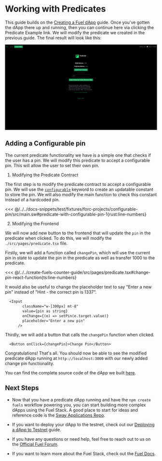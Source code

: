 
# Working with Predicates

This guide builds on the [Creating a Fuel dApp](./index.md) guide. Once you've gotten the dApp there up and running, then you can continue here via clicking the Predicate Example link. We will modify the predicate we created in the previous guide. The final result will look like this:

![End result of this guide](../../public/working-with-predicates-end-result.png)

## Adding a Configurable pin

The current predicate functionality we have is a simple one that checks if the user has a pin. We will modify this predicate to accept a configurable pin. This will allow the user to set their own pin.

1. Modifying the Predicate Contract

The first step is to modify the predicate contract to accept a configurable pin. We will use the [`configurable`](https://docs.fuel.network/guides/intro-to-predicates/configurables/#configurables) keyword to create an updatable constant to store the pin. We will also modify the main function to check this constant instead of a hardcoded pin.

<<< @/../../docs-snippets/test/fixtures/forc-projects/configurable-pin/src/main.sw#predicate-with-configurable-pin-1{rust:line-numbers}

2. Modifying the Frontend

We will now add new button to the frontend that will update the `pin` in the predicate when clicked. To do this, we will modify the `./src/pages/predicate.tsx` file.

Firstly, we will add a function called `changePin`, which will use the current pin in state to update the pin in the predicate as well as transfer 1000 to the predicate.

<<< @/../../create-fuels-counter-guide/src/pages/predicate.tsx#change-pin-react-function{ts:line-numbers}

It would also be useful to change the placeholder text to say "Enter a new pin" instead of "Hint - the correct pin is 1337".

```tsx
  <Input
        className="w-[300px] mt-8"
        value={pin as string}
        onChange={(e) => setPin(e.target.value)}
        placeholder="Enter a new pin"
      />
```

Thirdly, we will add a button that calls the `changePin` function when clicked.

```tsx
  <Button onClick={changePin}>Change Pin</Button>
```

Congratulations! That's all. You should now be able to see the modified predicate dApp running at `http://localhost:3000` with our newly added change pin functionality.

You can find the complete source code of the dApp we built [here](https://github.com/FuelLabs/fuels-ts/tree/master/apps/create-fuels-counter-guide).

## Next Steps

- Now that you have a predicate dApp running and have the `npm create fuels` workflow powering you, you can start building more complex dApps using the Fuel Stack. A good place to start for ideas and reference code is the [Sway Applications Repo](https://github.com/FuelLabs/sway-applications).

- If you want to deploy your dApp to the testnet, check out our [Deploying a dApp to Testnet](./deploying-a-dapp-to-testnet.md) guide.

- If you have any questions or need help, feel free to reach out to us on the [Official Fuel Forum](https://forum.fuel.network/).

- If you want to learn more about the Fuel Stack, check out the [Fuel Docs](https://docs.fuel.network/).
